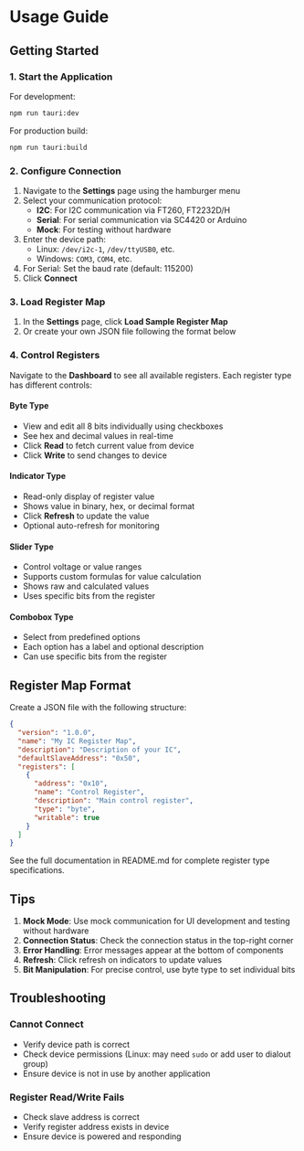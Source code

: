 # Usage Guide

## Getting Started

### 1. Start the Application

For development:
```bash
npm run tauri:dev
```

For production build:
```bash
npm run tauri:build
```

### 2. Configure Connection

1. Navigate to the **Settings** page using the hamburger menu
2. Select your communication protocol:
   - **I2C**: For I2C communication via FT260, FT2232D/H
   - **Serial**: For serial communication via SC4420 or Arduino
   - **Mock**: For testing without hardware
3. Enter the device path:
   - Linux: `/dev/i2c-1`, `/dev/ttyUSB0`, etc.
   - Windows: `COM3`, `COM4`, etc.
4. For Serial: Set the baud rate (default: 115200)
5. Click **Connect**

### 3. Load Register Map

1. In the **Settings** page, click **Load Sample Register Map**
2. Or create your own JSON file following the format below

### 4. Control Registers

Navigate to the **Dashboard** to see all available registers. Each register type has different controls:

#### Byte Type
- View and edit all 8 bits individually using checkboxes
- See hex and decimal values in real-time
- Click **Read** to fetch current value from device
- Click **Write** to send changes to device

#### Indicator Type
- Read-only display of register value
- Shows value in binary, hex, or decimal format
- Click **Refresh** to update the value
- Optional auto-refresh for monitoring

#### Slider Type
- Control voltage or value ranges
- Supports custom formulas for value calculation
- Shows raw and calculated values
- Uses specific bits from the register

#### Combobox Type
- Select from predefined options
- Each option has a label and optional description
- Can use specific bits from the register

## Register Map Format

Create a JSON file with the following structure:

```json
{
  "version": "1.0.0",
  "name": "My IC Register Map",
  "description": "Description of your IC",
  "defaultSlaveAddress": "0x50",
  "registers": [
    {
      "address": "0x10",
      "name": "Control Register",
      "description": "Main control register",
      "type": "byte",
      "writable": true
    }
  ]
}
```

See the full documentation in README.md for complete register type specifications.

## Tips

1. **Mock Mode**: Use mock communication for UI development and testing without hardware
2. **Connection Status**: Check the connection status in the top-right corner
3. **Error Handling**: Error messages appear at the bottom of components
4. **Refresh**: Click refresh on indicators to update values
5. **Bit Manipulation**: For precise control, use byte type to set individual bits

## Troubleshooting

### Cannot Connect
- Verify device path is correct
- Check device permissions (Linux: may need `sudo` or add user to dialout group)
- Ensure device is not in use by another application

### Register Read/Write Fails
- Check slave address is correct
- Verify register address exists in device
- Ensure device is powered and responding
